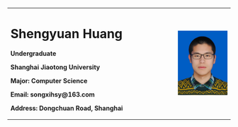 
<table border="0">
  <tr>
    <td width="75%">
      <h1>Shengyuan Huang</h1>
      <p><b>Undergraduate</b></p>
      <p><b>Shanghai Jiaotong University</b></p>
      <p><b>Major: Computer Science</b></p>
      <p><b>Email: songxihsy@163.com</b></p>
      <p><b>Address: Dongchuan Road, Shanghai</b></p>
    </td>
    <td width="25%">
      <img src="/huang.jpg" width="100%">     
    </td>
  </tr>
</table>
